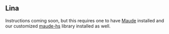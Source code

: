 Lina
----

Instructions coming soon, but this requires one to have [Maude](http://maude.cs.illinois.edu/w/index.php?title=The_Maude_System) installed and our customized [maude-hs](https://github.com/heades/maude-hs) library installed as well.